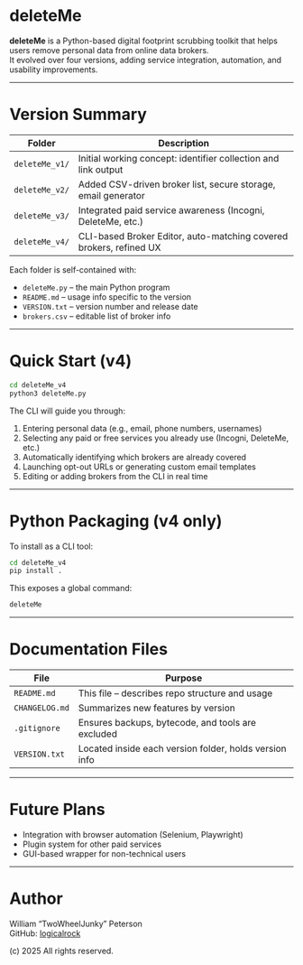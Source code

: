 # deleteMe

**deleteMe** is a Python-based digital footprint scrubbing toolkit that helps users remove personal data from online data brokers.  
It evolved over four versions, adding service integration, automation, and usability improvements.

---

# Version Summary

| Folder         | Description                                               |
|----------------|-----------------------------------------------------------|
| `deleteMe_v1/` | Initial working concept: identifier collection and link output |
| `deleteMe_v2/` | Added CSV-driven broker list, secure storage, email generator |
| `deleteMe_v3/` | Integrated paid service awareness (Incogni, DeleteMe, etc.) |
| `deleteMe_v4/` | CLI-based Broker Editor, auto-matching covered brokers, refined UX |

Each folder is self-contained with:
- `deleteMe.py` – the main Python program
- `README.md` – usage info specific to the version
- `VERSION.txt` – version number and release date
- `brokers.csv` – editable list of broker info

---

# Quick Start (v4)

```bash
cd deleteMe_v4
python3 deleteMe.py
```

The CLI will guide you through:
1. Entering personal data (e.g., email, phone numbers, usernames)
2. Selecting any paid or free services you already use (Incogni, DeleteMe, etc.)
3. Automatically identifying which brokers are already covered
4. Launching opt-out URLs or generating custom email templates
5. Editing or adding brokers from the CLI in real time

---

# Python Packaging (v4 only)

To install as a CLI tool:

```bash
cd deleteMe_v4
pip install .
```

This exposes a global command:

```bash
deleteMe
```

---

# Documentation Files

| File             | Purpose                                      |
|------------------|----------------------------------------------|
| `README.md`      | This file – describes repo structure and usage |
| `CHANGELOG.md`   | Summarizes new features by version           |
| `.gitignore`     | Ensures backups, bytecode, and tools are excluded |
| `VERSION.txt`    | Located inside each version folder, holds version info |

---

# Future Plans

- Integration with browser automation (Selenium, Playwright)
- Plugin system for other paid services
- GUI-based wrapper for non-technical users

---

# Author

William “TwoWheelJunky” Peterson  
GitHub: [logicalrock](https://github.com/logicalrock)

(c) 2025 All rights reserved.